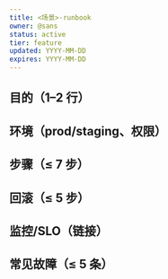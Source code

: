 ```yaml
---
title: <场景>-runbook
owner: @sans
status: active
tier: feature
updated: YYYY-MM-DD
expires: YYYY-MM-DD
---
```


## 目的（1–2 行）

## 环境（prod/staging、权限）

## 步骤（≤ 7 步）

## 回滚（≤ 5 步）

## 监控/SLO（链接）

## 常见故障（≤ 5 条）
